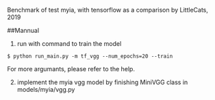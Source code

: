 Benchmark of test myia, with tensorflow as a comparison
by LittleCats, 2019

##Mannual

1. run with command to train the model
```shell
$ python run_main.py -m tf_vgg --num_epochs=20 --train
```
For more argumants, please refer to the help.

2. implement the myia vgg model by finishing MiniVGG class in models/myia/vgg.py

